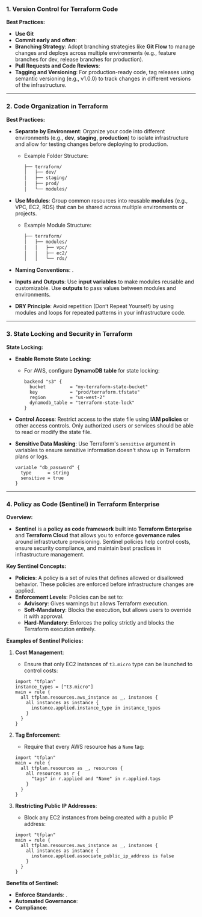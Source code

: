 
### 1. **Version Control for Terraform Code**

**Best Practices:**
- **Use Git** 
- **Commit early and often**: 
- **Branching Strategy**: Adopt branching strategies like **Git Flow** to manage changes and deploys across multiple environments (e.g., feature branches for dev, release branches for production).
- **Pull Requests and Code Reviews**: 
- **Tagging and Versioning**: For production-ready code, tag releases using semantic versioning (e.g., v1.0.0) to track changes in different versions of the infrastructure.

---

### 2. **Code Organization in Terraform**

**Best Practices:**

- **Separate by Environment**: Organize your code into different environments (e.g., **dev**, **staging**, **production**) to isolate infrastructure and allow for testing changes before deploying to production. 
   - Example Folder Structure:
     ```bash
     ├── terraform/
     │   ├── dev/
     │   ├── staging/
     │   ├── prod/
     │   └── modules/
     ```

- **Use Modules**: Group common resources into reusable **modules** (e.g., VPC, EC2, RDS) that can be shared across multiple environments or projects.
   - Example Module Structure:
     ```bash
     ├── terraform/
     │   ├── modules/
     │   │   ├── vpc/
     │   │   ├── ec2/
     │   │   └── rds/
     ```

- **Naming Conventions**: .

- **Inputs and Outputs**: Use **input variables** to make modules reusable and customizable. Use **outputs** to pass values between modules and environments.

- **DRY Principle**: Avoid repetition (Don’t Repeat Yourself) by using modules and loops for repeated patterns in your infrastructure code.

---

### 3. **State Locking and Security in Terraform**

**State Locking:**
- **Enable Remote State Locking**: 

   - For AWS, configure **DynamoDB table** for state locking:
     ```hcl
     backend "s3" {
       bucket         = "my-terraform-state-bucket"
       key            = "prod/terraform.tfstate"
       region         = "us-west-2"
       dynamodb_table = "terraform-state-lock"
     }
     ```


- **Control Access**: Restrict access to the state file using **IAM policies** or other access controls. Only authorized users or services should be able to read or modify the state file.
- **Sensitive Data Masking**: Use Terraform's `sensitive` argument in variables to ensure sensitive information doesn't show up in Terraform plans or logs.
   ```hcl
   variable "db_password" {
     type      = string
     sensitive = true
   }
   ```

---

### 4. **Policy as Code (Sentinel) in Terraform Enterprise**

**Overview:**
- **Sentinel** is a **policy as code framework** built into **Terraform Enterprise** and **Terraform Cloud** that allows you to enforce **governance rules** around infrastructure provisioning. Sentinel policies help control costs, ensure security compliance, and maintain best practices in infrastructure management.

**Key Sentinel Concepts:**
- **Policies**: A policy is a set of rules that defines allowed or disallowed behavior. These policies are enforced before infrastructure changes are applied.
- **Enforcement Levels**: Policies can be set to:
  - **Advisory**: Gives warnings but allows Terraform execution.
  - **Soft-Mandatory**: Blocks the execution, but allows users to override it with approval.
  - **Hard-Mandatory**: Enforces the policy strictly and blocks the Terraform execution entirely.

**Examples of Sentinel Policies:**

1. **Cost Management**:
   - Ensure that only EC2 instances of `t3.micro` type can be launched to control costs:
   ```hcl
   import "tfplan"
   instance_types = ["t3.micro"]
   main = rule {
     all tfplan.resources.aws_instance as _, instances {
       all instances as instance {
         instance.applied.instance_type in instance_types
       }
     }
   }
   ```

2. **Tag Enforcement**:
   - Require that every AWS resource has a `Name` tag:
   ```hcl
   import "tfplan"
   main = rule {
     all tfplan.resources as _, resources {
       all resources as r {
         "tags" in r.applied and "Name" in r.applied.tags
       }
     }
   }
   ```

3. **Restricting Public IP Addresses**:
   - Block any EC2 instances from being created with a public IP address:
   ```hcl
   import "tfplan"
   main = rule {
     all tfplan.resources.aws_instance as _, instances {
       all instances as instance {
         instance.applied.associate_public_ip_address is false
       }
     }
   }
   ```

**Benefits of Sentinel:**
- **Enforce Standards**: .
- **Automated Governance**: 
- **Compliance**: 
